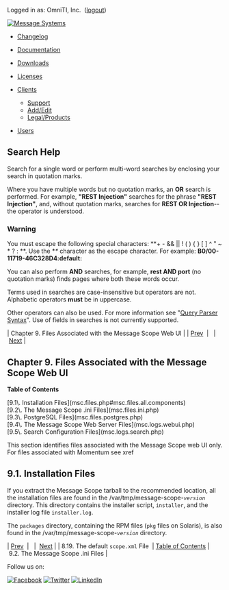Logged in as: OmniTI, Inc.  ([logout](https://support.messagesystems.com/logout.php))

[![Message Systems](https://support.messagesystems.com/images/ms-white205.png)](https://support.messagesystems.com/start.php) 

*   [Changelog](https://support.messagesystems.com/start.php?show=changelog)
*   [Documentation](https://support.messagesystems.com/docs/)
*   [Downloads](https://support.messagesystems.com/start.php)

*   [Licenses](https://support.messagesystems.com/license_summary.php)
*   <a href="">Clients</a>
    *   [Support](https://support.messagesystems.com/cs.php)
    *   [Add/Edit](https://support.messagesystems.com/edit_client.php)
    *   [Legal/Products](https://support.messagesystems.com/edit_products.php)
*   [Users](https://support.messagesystems.com/edit_customer.php)

## Search Help

Search for a single word or perform multi-word searches by enclosing your search in quotation marks.

Where you have multiple words but no quotation marks, an **OR** search is performed. For example, **"REST Injection"** searches for the phrase **"REST Injection"**, and, without quotation marks, searches for **REST OR Injection**--the operator is understood.

### Warning

You must escape the following special characters: **+ - && || ! ( ) { } [ ] ^ " ~ * ? : \**. Use the **\** character as the escape character. For example: **B0/00-11719-46C328D4\:default\:**

You can also perform **AND** searches, for example, **rest AND port** (no quotation marks) finds pages where both these words occur.

Terms used in searches are case-insensitive but operators are not. Alphabetic operators **must** be in uppercase.

Other operators can also be used. For more information see "[Query Parser Syntax](https://lucene.apache.org/core/old_versioned_docs/versions/3_0_0/queryparsersyntax.html)". Use of fields in searches is not currently supported.

| Chapter 9. Files Associated with the Message Scope Web UI |
| [Prev](msc.ingestor.scope.php)  |   |  [Next](msc.files.ini.php) |

## Chapter 9. Files Associated with the Message Scope Web UI

**Table of Contents**

<dl class="toc">

<dt>[9.1\. Installation Files](msc.files.php#msc.files.all.components)</dt>

<dt>[9.2\. The Message Scope .ini Files](msc.files.ini.php)</dt>

<dt>[9.3\. PostgreSQL Files](msc.files.postgres.php)</dt>

<dt>[9.4\. The Message Scope Web Server Files](msc.logs.webui.php)</dt>

<dt>[9.5\. Search Configuration Files](msc.logs.search.php)</dt>

</dl>

This section identifies files associated with the Message Scope web UI only. For files associated with Momentum see xref

## 9.1. Installation Files

If you extract the Message Scope tarball to the recommended location, all the installation files are found in the /var/tmp/message-scope-*`version`* directory. This directory contains the installer script, `installer`, and the installer log file `installer.log`.

The `packages` directory, containing the RPM files (`pkg` files on Solaris), is also found in the /var/tmp/message-scope-*`version`* directory.

| [Prev](msc.ingestor.scope.php)  |   |  [Next](msc.files.ini.php) |
| 8.19. The default `scope.xml` File  | [Table of Contents](index.php) |  9.2. The Message Scope .ini Files |

Follow us on:

[![Facebook](https://support.messagesystems.com/images/icon-facebook.png)](http://www.facebook.com/messagesystems) [![Twitter](https://support.messagesystems.com/images/icon-twitter.png)](http://twitter.com/#!/MessageSystems) [![LinkedIn](https://support.messagesystems.com/images/icon-linkedin.png)](http://www.linkedin.com/company/message-systems)